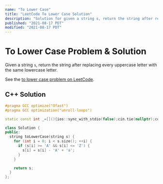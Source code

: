 ```yaml
---
name: "To Lower Case"
title: "LeetCode To Lower Case Solution"
description: "Solution for given a string s, return the string after replacing every uppercase letter with the same lowercase letter."
published: "2021-08-17 PDT"
modified: "2021-08-17 PDT"
---
```


# To Lower Case Problem & Solution

Given a string `s`, return the string after replacing every uppercase letter with the same lowercase letter.

See the [to lower case problem on LeetCode](https://leetcode.com/problems/to-lower-case).

## C++ Solution

```cpp
#pragma GCC optimize("Ofast")
#pragma GCC optimization("unroll-loops")

static const int _=[](){ios::sync_with_stdio(false);cin.tie(nullptr);cout.tie(nullptr);return 0;}();

class Solution {
public:
  string toLowerCase(string s) {
    for (int i = 0; i < s.size(); ++i) {
      if (s[i] >= 'A' && s[i] <= 'Z') {
        s[i] = s[i] - 'A' + 'a';
      }
    }

    return s;
  }
};
```
